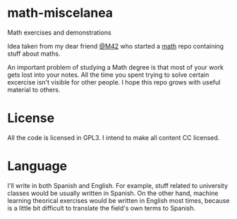 # math-miscelanea

Math exercises and demonstrations

Idea taken from my dear friend [@M42](https://github.com/M42) who started a [math](https://github.com/M42/math) repo containing stuff about maths.

An important problem of studying a Math degree is that most of your work gets lost into your notes. All the time you spent trying to solve certain excercise isn't visible for other people. I hope this repo grows with useful material to others.

# License

All the code is licensed in GPL3. I intend to make all content CC licensed.

# Language

I'll write in both Spanish and English. For example, stuff related to university classes would be usually written in Spanish. On the other hand, machine learning theorical exercises would be written in English most times, because is a little bit difficult to translate the field's own terms to Spanish.
